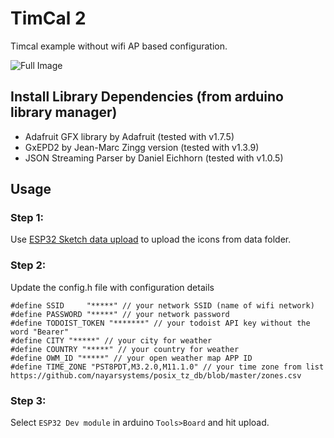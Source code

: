# TimCal 2
Timcal example without wifi AP based configuration.

![Full Image](timcal_image.jpg)

## Install Library Dependencies (from arduino library manager)
  - Adafruit GFX library by Adafruit (tested with v1.7.5)
  - GxEPD2 by Jean-Marc Zingg version (tested with v1.3.9)
  - JSON Streaming Parser by Daniel Eichhorn (tested with v1.0.5)

## Usage
### Step 1:
Use [ESP32 Sketch data upload](https://randomnerdtutorials.com/install-esp32-filesystem-uploader-arduino-ide/) to upload the icons from data folder.
### Step 2:
Update the config.h file with configuration details
```
#define SSID     "*****" // your network SSID (name of wifi network)
#define PASSWORD "*****" // your network password
#define TODOIST_TOKEN "*******" // your todoist API key without the word "Bearer"
#define CITY "*****" // your city for weather
#define COUNTRY "*****" // your country for weather
#define OWM_ID "*****" // your open weather map APP ID
#define TIME_ZONE "PST8PDT,M3.2.0,M11.1.0" // your time zone from list https://github.com/nayarsystems/posix_tz_db/blob/master/zones.csv
```
### Step 3:
Select `ESP32 Dev module` in arduino `Tools>Board` and hit upload.
